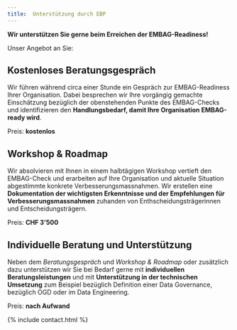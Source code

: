 ```yaml
---
title:  Unterstützung durch EBP
---
```


**Wir unterstützen Sie gerne beim Erreichen der EMBAG-Readiness!** 

Unser Angebot an Sie:

## Kostenloses Beratungsgespräch
Wir führen während circa einer Stunde ein Gespräch zur EMBAG-Readiness Ihrer Organisation. Dabei besprechen wir Ihre vorgängig gemachte Einschätzung bezüglich der obenstehenden Punkte des EMBAG-Checks und identifizieren den **Handlungsbedarf, damit Ihre Organisation EMBAG-ready wird**.

Preis: **kostenlos**

## Workshop & Roadmap
Wir absolvieren mit Ihnen in einem halbtägigen Workshop vertieft den EMBAG-Check und erarbeiten auf Ihre Organisation und aktuelle Situation abgestimmte konkrete Verbesserungsmassnahmen. Wir erstellen eine **Dokumentation der wichtigsten Erkenntnisse und der Empfehlungen für Verbesserungsmassnahmen** zuhanden von Enthscheidungsträgerinnen und Entscheidungsträgern. 

Preis: **CHF 3'500**

## Individuelle Beratung und Unterstützung
Neben dem *Beratungsgespräch* und *Workshop & Roadmap* oder zusätzlich dazu unterstützen wir Sie bei Bedarf gerne mit **individuellen Beratungsleistungen** und mit **Unterstützung in der technischen Umsetzung** zum Beispiel bezüglich Definition einer Data Governance, bezüglich OGD oder im Data Engineering. 

Preis: **nach Aufwand**

{% include contact.html %}

